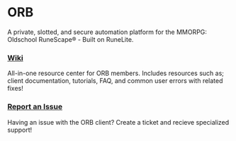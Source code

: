 # ORB
A private, slotted, and secure automation platform for the MMORPG: Oldschool RuneScape® - Built on RuneLite.


### [Wiki](https://github.com/osrsbots-com/ORB/wiki)
All-in-one resource center for ORB members. Includes resources such as; client documentation, tutorials, FAQ, and common user errors with related fixes!

### [Report an Issue](https://github.com/osrsbots-com/ORB/issues)
Having an issue with the ORB client? Create a ticket and recieve specialized support!


